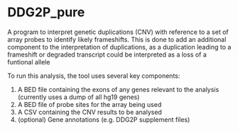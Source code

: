  DDG2P_pure
 ==========
 
A program to interpret genetic duplications (CNV) with reference to a set of array probes to identify likely frameshifts. This is done to add an additional component to the interpretation of duplications, as a duplication leading to a frameshift or degraded transcript could be interpreted as a loss of a funtional allele

To run this analysis, the tool uses several key components:

1.  A BED file containing the exons of any genes relevant to the analysis (currently uses a dump of all hg19 genes)
2.  A BED file of probe sites for the array being used
3.  A CSV containing the CNV results to be analysed
4.  (optional) Gene annotations (e.g. DDG2P supplement files)
